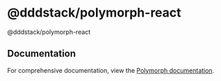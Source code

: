 # @dddstack/polymorph-react

@dddstack/polymorph-react

## Documentation

For comprehensive documentation, view the [Polymorph documentation](https://github.com/dddstack/polymorph).
